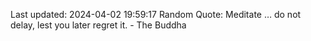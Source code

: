 Last updated: 2024-04-02 19:59:17
Random Quote: Meditate … do not delay, lest you later regret it. - The Buddha